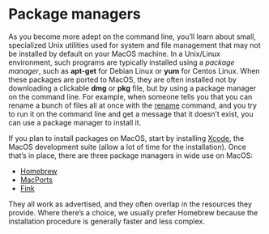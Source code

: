 # Package managers

As you become more adept on the command line, you’ll learn about small, specialized Unix utilities used for system and file management that may not be installed by default on your MacOS machine. In a Unix/Linux environment, such programs are typically installed using a _package manager_, such as **apt-get** for Debian Linux or **yum** for Centos Linux. When these packages are ported to MacOS, they are often installed not by downloading a clickable **dmg** or **pkg** file, but by using a package manager on the command line. For example, when someone tells you that you can rename a bunch of files all at once with the [rename](https://www.tecmint.com/rename-multiple-files-in-linux/) command, and you try to run it on the command line and get a message that it doesn’t exist, you can use a package manager to install it.

If you plan to install packages on MacOS, start by installing [Xcode](http://itunes.apple.com/us/app/xcode/id497799835), the MacOS development suite (allow a lot of time for the installation). Once that’s in place, there are three package managers in wide use on MacOS:

* [Homebrew](https://brew.sh/)
* [MacPorts](https://www.macports.org/)
* [Fink](http://www.finkproject.org/)

They all work as advertised, and they often overlap in the resources they provide. Where there’s a choice, we usually prefer Homebrew because the installation procedure is generally faster and less complex.